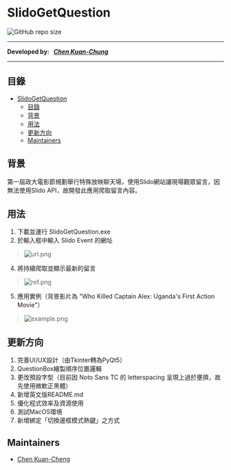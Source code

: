 # SlidoGetQuestion

![GitHub repo size](https://img.shields.io/github/repo-size/ckctc/SlidoGetQuestion)

---

**Developed by: &nbsp; _[Chen Kuan-Chung](https://github.com/ckctc)_**

---

## 目錄

- [SlidoGetQuestion](#SlidoGetQuestion)
  - [目錄](#目錄)
  - [背景](#背景)
  - [用法](#用法)
  - [更新方向](#更新方向)
  - [Maintainers](#maintainers)

## 背景
第一屆政大電影節規劃舉行特殊放映聊天場，使用Slido網站讓現場觀眾留言，因無法使用Slido API，故開發此應用爬取留言內容。


## 用法
1. 下載並運行 SlidoGetQuestion.exe
2. 於輸入框中輸入 Slido Event 的網址
>![url.png](https://drive.google.com/uc?id=1uIbm7WzlhFiG6UfqUlTo2YGYgJCb4iCB)
4. 將持續爬取並顯示最新的留言
>![ref.png](https://drive.google.com/uc?id=1wqKBo5Kph0vFQiICRB0qDITcl7_Q2q_X)
5. 應用實例（背景影片為 "Who Killed Captain Alex: Uganda's First Action Movie"）
>![example.png](https://drive.google.com/uc?id=1bOkETcLjauIsRdK0X0Ge5vMpcsV5aaMd)

## 更新方向
1. 完善UI/UX設計（由Tkinter轉為PyQt5）
2. QuestionBox繪製順序位置邏輯
3. 更改預設字型（目前因 Noto Sans TC 的 letterspacing 呈現上過於壅擠，故先使用微軟正黑體）
4. 新增英文版README.md
5. 優化程式效率及資源使用
6. 測試MacOS環境
7. 新增綁定「切換邊框模式熱鍵」之方式


## Maintainers

- [Chen Kuan-Cheng](https://github.com/ckctc)
